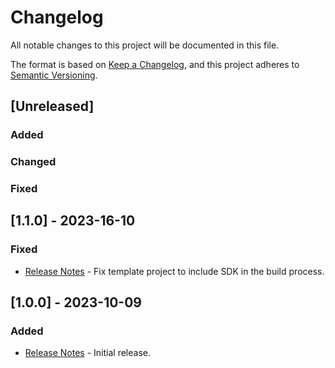 # Changelog

All notable changes to this project will be documented in this file.

The format is based on [Keep a Changelog](https://keepachangelog.com/en/1.0.0/),
and this project adheres to [Semantic Versioning](https://semver.org/spec/v2.0.0.html).

## [Unreleased]

### Added

### Changed

### Fixed

## [1.1.0] - 2023-16-10

### Fixed

- [Release Notes](/docs/release-notes.md) - Fix template project to include SDK in the build process.

## [1.0.0] - 2023-10-09

### Added

- [Release Notes](/docs/release-notes.md) - Initial release.
